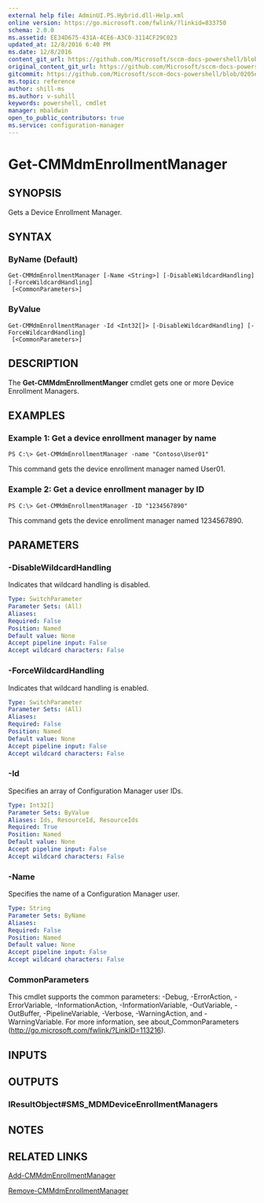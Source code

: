 ```yaml
---
external help file: AdminUI.PS.Hybrid.dll-Help.xml
online version: https://go.microsoft.com/fwlink/?linkid=833750
schema: 2.0.0
ms.assetid: EE34D675-431A-4CE6-A3C0-3114CF29C023
updated_at: 12/8/2016 6:40 PM
ms.date: 12/8/2016
content_git_url: https://github.com/Microsoft/sccm-docs-powershell/blob/live/sccm-cmdlets/ConfigurationManager/vlatest/Get-CMMdmEnrollmentManager.md
original_content_git_url: https://github.com/Microsoft/sccm-docs-powershell/blob/live/sccm-cmdlets/ConfigurationManager/vlatest/Get-CMMdmEnrollmentManager.md
gitcommit: https://github.com/Microsoft/sccm-docs-powershell/blob/0205e569abecf1b4e1b2b342947b87a3691b29a5/sccm-cmdlets/ConfigurationManager/vlatest/Get-CMMdmEnrollmentManager.md
ms.topic: reference
author: shill-ms
ms.author: v-suhill
keywords: powershell, cmdlet
manager: mbaldwin
open_to_public_contributors: true
ms.service: configuration-manager
---
```


# Get-CMMdmEnrollmentManager

## SYNOPSIS
Gets a Device Enrollment Manager.

## SYNTAX

### ByName (Default)
```
Get-CMMdmEnrollmentManager [-Name <String>] [-DisableWildcardHandling] [-ForceWildcardHandling]
 [<CommonParameters>]
```

### ByValue
```
Get-CMMdmEnrollmentManager -Id <Int32[]> [-DisableWildcardHandling] [-ForceWildcardHandling]
 [<CommonParameters>]
```

## DESCRIPTION
The **Get-CMMdmEnrollmentManger** cmdlet gets one or more Device Enrollment Managers.

## EXAMPLES

### Example 1: Get a device enrollment manager by name
```
PS C:\> Get-CMMdmEnrollmentManager -name "Contoso\User01"
```

This command gets the device enrollment manager named User01.

### Example 2: Get a device enrollment manager by ID
```
PS C:\> Get-CMMdmEnrollmentManager -ID "1234567890"
```

This command gets the device enrollment manager named 1234567890.

## PARAMETERS

### -DisableWildcardHandling
Indicates that wildcard handling is disabled.

```yaml
Type: SwitchParameter
Parameter Sets: (All)
Aliases: 
Required: False
Position: Named
Default value: None
Accept pipeline input: False
Accept wildcard characters: False
```

### -ForceWildcardHandling
Indicates that wildcard handling is enabled.

```yaml
Type: SwitchParameter
Parameter Sets: (All)
Aliases: 
Required: False
Position: Named
Default value: None
Accept pipeline input: False
Accept wildcard characters: False
```

### -Id
Specifies an array of Configuration Manager user IDs.

```yaml
Type: Int32[]
Parameter Sets: ByValue
Aliases: Ids, ResourceId, ResourceIds
Required: True
Position: Named
Default value: None
Accept pipeline input: False
Accept wildcard characters: False
```

### -Name
Specifies the name of a Configuration Manager user.

```yaml
Type: String
Parameter Sets: ByName
Aliases: 
Required: False
Position: Named
Default value: None
Accept pipeline input: False
Accept wildcard characters: False
```

### CommonParameters
This cmdlet supports the common parameters: -Debug, -ErrorAction, -ErrorVariable, -InformationAction, -InformationVariable, -OutVariable, -OutBuffer, -PipelineVariable, -Verbose, -WarningAction, and -WarningVariable. For more information, see about_CommonParameters (http://go.microsoft.com/fwlink/?LinkID=113216).

## INPUTS

## OUTPUTS

### IResultObject#SMS_MDMDeviceEnrollmentManagers

## NOTES

## RELATED LINKS

[Add-CMMdmEnrollmentManager](xref:ConfigurationManager/vlatest/Add-CMMdmEnrollmentManager.md)

[Remove-CMMdmEnrollmentManager](xref:ConfigurationManager/vlatest/Remove-CMMdmEnrollmentManager.md)


